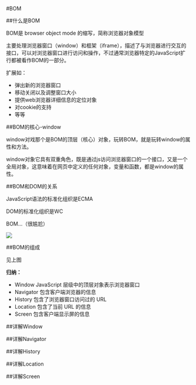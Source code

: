 #BOM

##什么是BOM

BOM是 browser object mode 的缩写，简称浏览器对象模型

主要处理浏览器窗口（window）和框架（iframe），描述了与浏览器进行交互的接口，可以对浏览器窗口进行访问和操作，不过通常浏览器特定的JavaScript扩行都被看作BOM的一部分。

扩展如：

- 弹出新的浏览器窗口
- 移动关闭以及调整窗口大小
- 提供web浏览器详细信息的定位对象
- 对cookie的支持
- 等等

##BOM的核心-window

window对戏那个是BOM的顶层（核心）对象，玩转BOM，就是玩转window的属性和方法。

window对象它具有双重角色，既是通过js访问浏览器窗口的一个接口，又是一个全局对象，这意味着在网页中定义的任何对象，变量和函数，都是window的属性。

##BOM和DOM的关系

JavaScript语法的标准化组织是ECMA

DOM的标准化组织是WC

BOM...（很尴尬）

![](https://i.imgur.com/6To0OOC.png)

##BOM的组成

见上图

**归纳：**

- Window JavaScript 层级中的顶层对象表示浏览器窗口
- Navigator 包含客户端浏览器的信息
- History 包含了浏览器窗口访问过的 URL
- Location 包含了当前 URL 的信息
- Screen 包含客户端显示屏的信息

##详解Window

##详解Navigator

##详解History

##详解Location

##详解Screen


